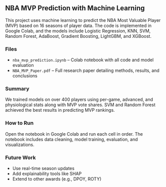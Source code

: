 ## NBA MVP Prediction with Machine Learning

This project uses machine learning to predict the NBA Most Valuable Player (MVP) based on 16 seasons of player data. The code is implemented in Google Colab, and the models include Logistic Regression, KNN, SVM, Random Forest, AdaBoost, Gradient Boosting, LightGBM, and XGBoost.

### Files
- `nba_mvp_prediction.ipynb` – Colab notebook with all code and model evaluation
- `NBA_MVP_Paper.pdf` – Full research paper detailing methods, results, and conclusions

### Summary
We trained models on over 400 players using per-game, advanced, and physiological stats along with MVP vote shares. SVM and Random Forest achieved the best results in predicting MVP rankings.

### How to Run
Open the notebook in Google Colab and run each cell in order. The notebook includes data cleaning, model training, evaluation, and visualizations.

### Future Work
- Use real-time season updates
- Add explainability tools like SHAP
- Extend to other awards (e.g., DPOY, ROTY)
